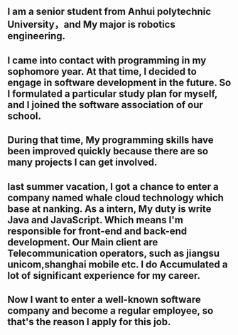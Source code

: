 ## I am a senior student from Anhui polytechnic University，and My major is robotics engineering.

## I came into contact with programming in my sophomore year. At that time, I decided to engage in software development in the future. So I formulated a particular study plan for myself, and I joined the software association of our school.

## During that time, My programming skills have been improved quickly because there are so many projects I can get involved.

## last summer vacation, I got a chance to enter a company named whale cloud technology which base at nanking.  As a intern, My duty is write Java and JavaScript.  Which means I'm responsible for front-end and back-end development. Our Main client are Telecommunication operators, such as jiangsu unicom,shanghai mobile etc. I do Accumulated a lot of significant experience for my career.

## Now I want to enter a well-known software company and become a regular employee, so that's the reason I apply for this job.